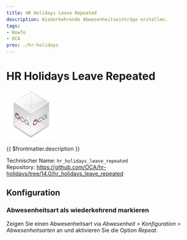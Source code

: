 ```yaml
---
title: HR Holidays Leave Repeated
description: Wiederkehrende Abwesenheitseinträge erstellen.
tags:
- HowTo
- OCA
prev: ./hr-holidays
---
```

# HR Holidays Leave Repeated
![icon_oca_app](attachments/icon_oca_app.png)

{{ $frontmatter.description }}

Technischer Name: `hr_holidays_leave_repeated`\
Repository: <https://github.com/OCA/hr-holidays/tree/14.0/hr_holidays_leave_repeated>

## Konfiguration

### Abwesenheitsart als wiederkehrend markieren

Zeigen Sie einen Abwesenheitsart via *Abwesenheit > Konfiguration > Abwesenheitsarten* an und aktivieren Sie die Option *Repeat*.